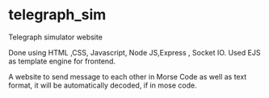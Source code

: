 # telegraph_sim
Telegraph simulator website

Done using HTML ,CSS, Javascript, Node JS,Express , Socket IO.
Used EJS as template engine for frontend.

A website to send message to each other in Morse Code as well as text format, it will be automatically decoded, if in mose code.
